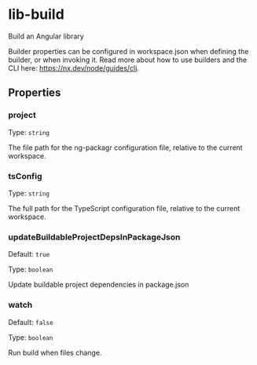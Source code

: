 # lib-build

Build an Angular library

Builder properties can be configured in workspace.json when defining the builder, or when invoking it.
Read more about how to use builders and the CLI here: https://nx.dev/node/guides/cli.

## Properties

### project

Type: `string`

The file path for the ng-packagr configuration file, relative to the current workspace.

### tsConfig

Type: `string`

The full path for the TypeScript configuration file, relative to the current workspace.

### updateBuildableProjectDepsInPackageJson

Default: `true`

Type: `boolean`

Update buildable project dependencies in package.json

### watch

Default: `false`

Type: `boolean`

Run build when files change.

